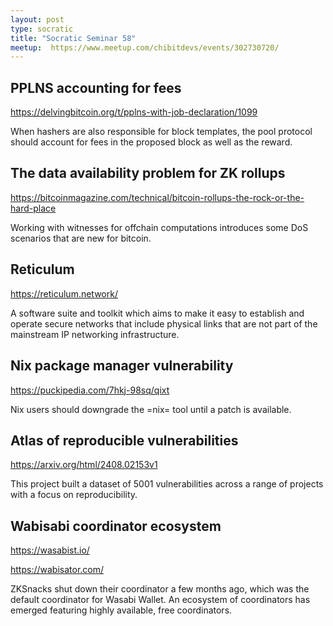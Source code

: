 ```yaml
---
layout: post
type: socratic
title: "Socratic Seminar 58"
meetup:  https://www.meetup.com/chibitdevs/events/302730720/
---
```


## PPLNS accounting for fees

<https://delvingbitcoin.org/t/pplns-with-job-declaration/1099>

When hashers are also responsible for block templates, the pool protocol should account for fees in the proposed block as well as the reward.

## The data availability problem for ZK rollups

<https://bitcoinmagazine.com/technical/bitcoin-rollups-the-rock-or-the-hard-place>

Working with witnesses for offchain computations introduces some DoS scenarios that are new for bitcoin.

## Reticulum

<https://reticulum.network/>

A software suite and toolkit which aims to make it easy to establish and operate secure networks that include physical links that are not part of the mainstream IP networking infrastructure.

## Nix package manager vulnerability

<https://puckipedia.com/7hkj-98sq/qixt>

Nix users should downgrade the =nix= tool until a patch is available.

## Atlas of reproducible vulnerabilities

<https://arxiv.org/html/2408.02153v1>

This project built a dataset of 5001 vulnerabilities across a range of projects with a focus on reproducibility.

## Wabisabi coordinator ecosystem

<https://wasabist.io/>

<https://wabisator.com/>

ZKSnacks shut down their coordinator a few months ago, which was the default coordinator for Wasabi Wallet.  An ecosystem of coordinators has emerged featuring highly available, free coordinators.
